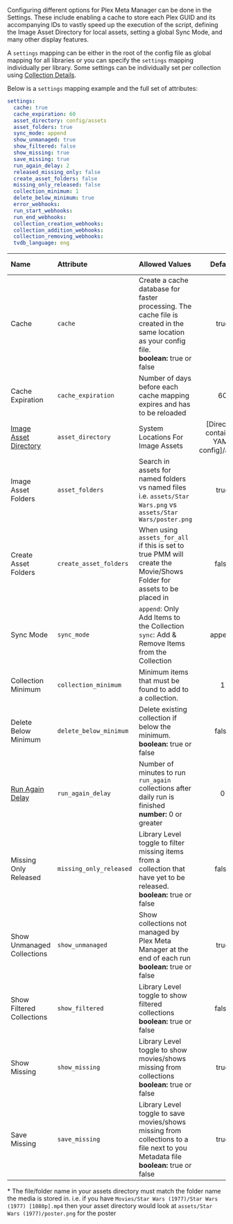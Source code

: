 Configuring different options for Plex Meta Manager can be done in the Settings. These include enabling a cache to store each Plex GUID and its accompanying IDs to vastly speed up the execution of the script, defining the Image Asset Directory for local assets, setting a global Sync Mode, and many other display features.

A `settings` mapping can be either in the root of the config file as global mapping for all libraries or you can specify the `settings` mapping individually per library. Some settings can be individually set per collection using [Collection Details](https://github.com/meisnate12/Plex-Meta-Manager/wiki/Collection-Details).

Below is a `settings` mapping example and the full set of attributes:
```yaml
settings:
  cache: true
  cache_expiration: 60
  asset_directory: config/assets
  asset_folders: true
  sync_mode: append
  show_unmanaged: true
  show_filtered: false
  show_missing: true
  save_missing: true
  run_again_delay: 2
  released_missing_only: false
  create_asset_folders: false
  missing_only_released: false
  collection_minimum: 1
  delete_below_minimum: true
  error_webhooks:
  run_start_webhooks:
  run_end_webhooks:
  collection_creation_webhooks: 
  collection_addition_webhooks:
  collection_removing_webhooks:
  tvdb_language: eng
```

| Name | Attribute | Allowed Values | Default | Global Level | Library Level | Collection Level |
| :--- | :--- | :--- | :---: | :---: | :---: | :---: |
| Cache | `cache` | Create a cache database for faster processing. The cache file is created in the same location as your config file.<br>**boolean:** true or false | true | :heavy_check_mark: | :x: | :x: |
| Cache Expiration | `cache_expiration` | Number of days before each cache mapping expires and has to be reloaded | 60 | :heavy_check_mark: | :x: | :x: |
| [Image Asset Directory](https://github.com/meisnate12/Plex-Meta-Manager/wiki/Image-Asset-Directory) | `asset_directory` | System Locations For Image Assets | [Directory containing YAML config]/assets | :heavy_check_mark: | :heavy_check_mark: | :x: |
| Image Asset Folders | `asset_folders` | Search in assets for named folders vs named files<br>i.e. `assets/Star Wars.png` vs `assets/Star Wars/poster.png` | true | :heavy_check_mark: | :heavy_check_mark: | :x: |
| Create Asset Folders | `create_asset_folders` | When using `assets_for_all` if this is set to true PMM will create the Movie/Shows Folder for assets to be placed in | false | :heavy_check_mark: | :heavy_check_mark: | :x: |
| Sync Mode | `sync_mode` | `append`: Only Add Items to the Collection<br>`sync`: Add & Remove Items from the Collection | append | :heavy_check_mark: | :heavy_check_mark: | :heavy_check_mark: |
| Collection Minimum | `collection_minimum` | Minimum items that must be found to add to a collection. | 1 | :heavy_check_mark: | :heavy_check_mark: | :heavy_check_mark: |
| Delete Below Minimum | `delete_below_minimum` | Delete existing collection if below the minimum.<br>**boolean:** true or false | false | :heavy_check_mark: | :heavy_check_mark: | :heavy_check_mark: |
| [Run Again Delay](https://github.com/meisnate12/Plex-Meta-Manager/wiki/Collection-Details#setting-attributes) | `run_again_delay` | Number of minutes to run `run_again` collections after daily run is finished<br>**number:** 0 or greater | 0 | :heavy_check_mark: | :x: | :x: |
| Missing Only Released | `missing_only_released` | Library Level toggle to filter missing items from a collection that have yet to be released.<br>**boolean:** true or false | false | :heavy_check_mark: | :heavy_check_mark: | :heavy_check_mark: |
| Show Unmanaged Collections | `show_unmanaged` | Show collections not managed by Plex Meta Manager at the end of each run<br>**boolean:** true or false | true | :heavy_check_mark: | :heavy_check_mark: | :x: |
| Show Filtered Collections | `show_filtered` | Library Level toggle to show filtered collections<br>**boolean:** true or false | false | :heavy_check_mark: | :heavy_check_mark: | :heavy_check_mark: |
| Show Missing | `show_missing` | Library Level toggle to show movies/shows missing from collections<br>**boolean:** true or false | true | :heavy_check_mark: | :heavy_check_mark: | :heavy_check_mark: |
| Save Missing | `save_missing` | Library Level toggle to save movies/shows missing from collections to a file next to you Metadata file<br>**boolean:** true or false | true | :heavy_check_mark: | :heavy_check_mark: | :heavy_check_mark: |

\* The file/folder name in your assets directory must match the folder name the media is stored in. i.e. if you have `Movies/Star Wars (1977)/Star Wars (1977) [1080p].mp4` then your asset directory would look at `assets/Star Wars (1977)/poster.png` for the poster
